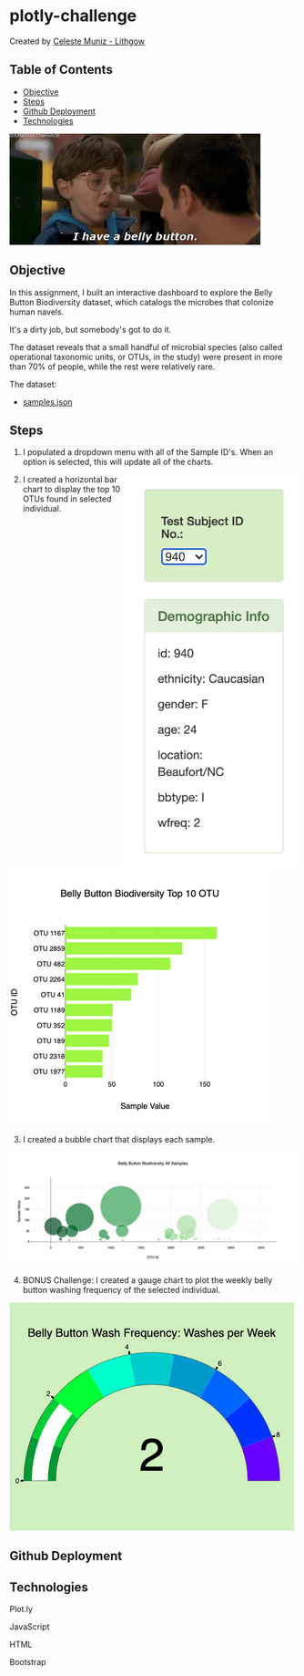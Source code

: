 # plotly-challenge

Created by [Celeste Muniz - Lithgow](https://github.com/celeste1030)

## Table of Contents
* [Objective](#objective)
* [Steps](#steps)
* [Github Deployment](#github-deployment)
* [Technologies](#technologies)

![belly button truth](Images/bellybutton.gif)

## Objective

In this assignment, I built an interactive dashboard to explore the Belly Button Biodiversity dataset, which catalogs the microbes that colonize human navels.

It's a dirty job, but somebody's got to do it.

The dataset reveals that a small handful of microbial species (also called operational taxonomic units, or OTUs, in the study) were present in more than 70% of people, while the rest were relatively rare.

The dataset:
* [samples.json](samples.json)

## Steps

1. I populated a dropdown menu with all of the Sample ID's. When an option is selected, this will update all of the charts.

<img src="Charts/drop.png" width=300 git align=right>

2. I created a horizontal bar chart to display the top 10 OTUs found in selected individual.

![horizontal bar](Charts/hbar.png)

3. I created a bubble chart that displays each sample.

![bubble](Charts/bubble.png)

4. BONUS Challenge: I created a gauge chart to plot the weekly belly button washing frequency of the selected individual.

![gauge](Charts/gauge.png)

## Github Deployment 


## Technologies

Plot.ly

JavaScript

HTML

Bootstrap


